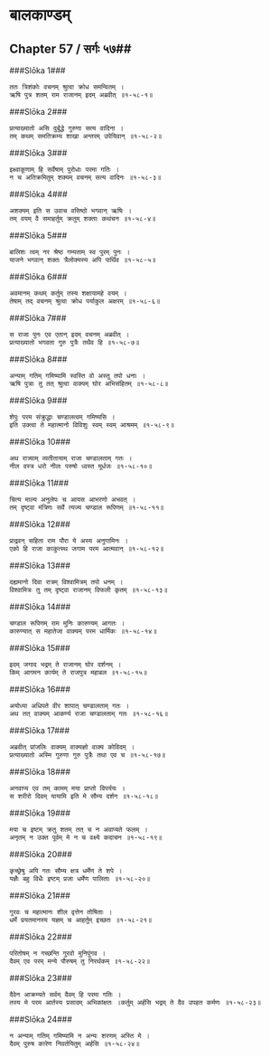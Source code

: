 बालकाण्डम्
===============================


## Chapter 57  / सर्गः ५७##


###Slōka 1###


    ततः त्रिशंकोः वचनम् श्रुत्वा क्रोध समन्वितम् ।
    ऋषि पुत्र शतम् राम राजानम् इदम् अब्रवीत् ॥१-५८-१॥


###Slōka 2###


    प्रत्याख्यातो असि दुर्बुद्धे गुरुणा सत्य वादिना ।
    तम् कथम् समतिक्रम्य शाखा अन्तरम् उपेयिवान् ॥१-५८-२॥


###Slōka 3###


    इक्ष्वाकूणाम् हि सर्वेषाम् पुरोधाः परमा गतिः ।
    न च अतिक्रमितुम् शक्यम् वचनम् सत्य वादिनः ॥१-५८-३॥


###Slōka 4###


    अशक्यम् इति स उवाच वसिष्ठो भगवान् ऋषिः ।
    तम् वयम् वै समाहर्तुम् क्रतुम् शक्ताः कथंचन ॥१-५८-४॥


###Slōka 5###


    बालिशः त्वम् नर श्रेष्ठ गम्यताम् स्व पुरम् पुनः ।
    याजने भगवान् शक्तः त्रैलोक्यस्य अपि पार्थिव ॥१-५८-५॥


###Slōka 6###


    अवमानम् कथम् कर्तुम् तस्य शक्षायामहे वयम् ।
    तेषाम् तद् वचनम् श्रुत्वा क्रोध पर्याकुल अक्षरम् ॥१-५८-६॥


###Slōka 7###


    स राजा पुनः एव एतान् इदम् वचनम् अब्रवीत् ।
    प्रत्याख्यातो भगवता गुरु पुत्रैः तथैव हि ॥१-५८-७॥


###Slōka 8###


    अन्याम् गतिम् गमिष्यामि स्वस्ति वो अस्तु तपो धनाः ।
    ऋषि पुत्राः तु तत् श्रुत्वा वाक्यम् घोर अभिसंहितम् ॥१-५८-८॥


###Slōka 9###


    शेपुः परम संक्रुद्धाः चण्डालत्वम् गमिष्यसि ।
    इति उक्त्वा ते महात्मानो विविशुः स्वम् स्वम् आश्रमम् ॥१-५८-९॥


###Slōka 10###


    अथ रात्र्याम् व्यतीतायाम् राजा चण्डालताम् गतः ।
    नील वस्त्र धरो नीलः परुषो ध्वस्त मूर्धजः ॥१-५८-१०॥


###Slōka 11###


    चित्य माल्य अनुलेपः च आयस आभरणो अभवत् ।
    तम् दृष्ट्वा मंत्रिणः सर्वे त्यज्य चण्डाल रूपिणम् ॥१-५८-११॥


###Slōka 12###


    प्राद्रवन् सहिता राम पौरा ये अस्य अनुगामिनः ।
    एको हि राजा काकुत्स्थ जगाम परम आत्मवान् ॥१-५८-१२॥


###Slōka 13###


    दह्यमानो दिवा रात्रम् विश्वामित्रम् तपो धनम् ।
    विश्वामित्रः तु तम् दृष्ट्वा राजानम् विफली कृतम् ॥१-५८-१३॥


###Slōka 14###


    चण्डाल रूपिणम् राम मुनिः कारुण्यम् आगतः ।
    कारुण्यात् स महातेजा वाक्यम् परम धार्मिकः ॥१-५८-१४॥


###Slōka 15###


    इदम् जगाद भद्रम् ते राजानम् घोर दर्शनम् ।
    किम् आगमन कार्यम् ते राजपुत्र महाबल ॥१-५८-१५॥


###Slōka 16###


    अयोध्या अधिपते वीर शापात् चण्डालताम् गतः ।
    अथ तत् वाक्यम् आकर्ण्य राजा चण्डालताम् गतः ॥१-५८-१६॥


###Slōka 17###


    अब्रवीत् प्रांजलिः वाक्यम् वाक्यज्ञो वाक्य कोविदम् ।
    प्रत्याख्यातो अस्मि गुरुणा गुरु पुत्रैः तथा एव च ॥१-५८-१७॥


###Slōka 18###


    अनवाप्य एव तम् कामम् मया प्राप्तो विपर्ययः ।
    स शरीरो दिवम् यायामि इति मे सौम्य दर्शन ॥१-५८-१८॥


###Slōka 19###


    मया च इष्टम् क्रतु शतम् तत् च न अवाप्यते फलम् ।
    अनृतम् न उक्त पूर्वम् मे न च वक्ष्ये कदाचन ॥१-५८-१९॥


###Slōka 20###


    कृच्छ्रेषु अपि गतः सौम्य क्षत्र धर्मेण ते शपे ।
    यज्ञैः बहु विधैः इष्टम् प्रजा धर्मेण पालिताः ॥१-५८-२०॥


###Slōka 21###


    गुरवः च महात्मानः शील वृत्तेन तोषिताः ।
    धर्मे प्रयतमानस्य यज्ञम् च आहर्तुम् इच्छतः ॥१-५८-२१॥


###Slōka 22###


    परितोषम् न गच्छन्ति गुरवो मुनिपुंगव ।
    दैवम् एव परम् मन्ये पौरुषम् तु निरर्थकम् ॥१-५८-२२॥


###Slōka 23###


    दैवेन आक्रम्यते सर्वम् दैवम् हि परमा गतिः ।
    तस्य मे परम आर्तस्य प्रसादम् अभिकांक्षतः ।कर्तुम् अर्हसि भद्रम् ते दैव उपहत कर्मणः ॥१-५८-२३॥


###Slōka 24###


    न अन्याम् गतिम् गमिष्यामि न अन्यः शरणम् अस्ति मे ।
    दैवम् पुरुष कारेण निवर्तयितुम् अर्हसि ॥१-५८-२४॥



